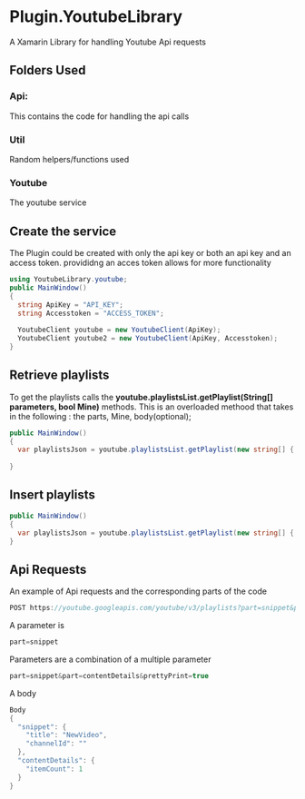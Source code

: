 # Plugin.YoutubeLibrary
A Xamarin Library for handling Youtube Api requests

## Folders Used
### Api:
 This contains the code for handling the api calls 
### Util
Random helpers/functions used 
### Youtube
The youtube service 


## Create the service
The Plugin could be created with only the api key or both an api key and an access token. provididng an acces token allows for more functionality
``` c#
using YoutubeLibrary.youtube;
public MainWindow()
{
  string ApiKey = "API_KEY";
  string Accesstoken = "ACCESS_TOKEN";
  
  YoutubeClient youtube = new YoutubeClient(ApiKey);
  YoutubeClient youtube2 = new YoutubeClient(ApiKey, Accesstoken);
}
``` 
## Retrieve playlists
To get the playlists calls the **youtube.playlistsList.getPlaylist(String[] parameters, bool Mine)** methods. This is an overloaded methood that takes in the following : the parts, Mine, body(optional); 

``` c#
public MainWindow()
{
  var playlistsJson = youtube.playlistsList.getPlaylist(new string[] { "snippet", "contentDetails" }, true);
  
}
``` 
## Insert playlists

``` c#
public MainWindow()
{
  var playlistsJson = youtube.playlistsList.getPlaylist(new string[] { "snippet", "contentDetails" }, true);
}
``` 


## Api Requests
An example of Api requests and the corresponding parts of the code
``` c#
POST https://youtube.googleapis.com/youtube/v3/playlists?part=snippet&part=contentDetails&prettyPrint=true&key=[API_KEY] HTTP/1.1
``` 
A parameter is
``` c#
part=snippet
``` 
Parameters are a combination of a multiple parameter
``` c#
part=snippet&part=contentDetails&prettyPrint=true
``` 
A body 
``` c#
Body
{
  "snippet": {
    "title": "NewVideo",
    "channelId": ""
  },
  "contentDetails": {
    "itemCount": 1
  }
}

``` 
